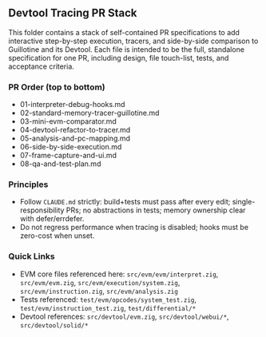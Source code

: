 ## Devtool Tracing PR Stack

This folder contains a stack of self-contained PR specifications to add interactive step-by-step execution, tracers, and side-by-side comparison to Guillotine and its Devtool. Each file is intended to be the full, standalone specification for one PR, including design, file touch-list, tests, and acceptance criteria.

### PR Order (top to bottom)

- 01-interpreter-debug-hooks.md
- 02-standard-memory-tracer-guillotine.md
- 03-mini-evm-comparator.md
- 04-devtool-refactor-to-tracer.md
- 05-analysis-and-pc-mapping.md
- 06-side-by-side-execution.md
- 07-frame-capture-and-ui.md
- 08-qa-and-test-plan.md

### Principles

- Follow `CLAUDE.md` strictly: build+tests must pass after every edit; single-responsibility PRs; no abstractions in tests; memory ownership clear with defer/errdefer.
- Do not regress performance when tracing is disabled; hooks must be zero-cost when unset.

### Quick Links

- EVM core files referenced here: `src/evm/evm/interpret.zig`, `src/evm/evm.zig`, `src/evm/execution/system.zig`, `src/evm/instruction.zig`, `src/evm/analysis.zig`
- Tests referenced: `test/evm/opcodes/system_test.zig`, `test/evm/instruction_test.zig`, `test/differential/*`
- Devtool references: `src/devtool/evm.zig`, `src/devtool/webui/*`, `src/devtool/solid/*`
